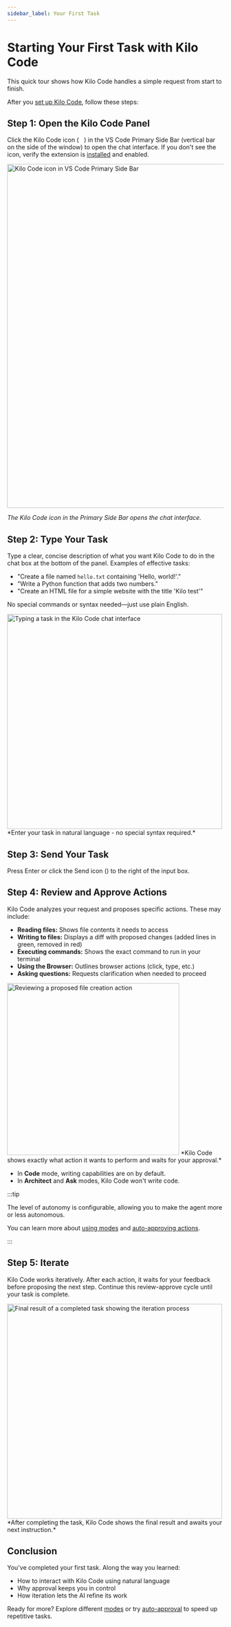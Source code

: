 ```yaml
---
sidebar_label: Your First Task
---
```


# Starting Your First Task with Kilo Code

<YouTubeEmbed
  url="https://www.youtube.com/watch?v=pO7zRLQS-p0"
/>

This quick tour shows how Kilo Code handles a simple request from start to finish.

After you [set up Kilo Code](/getting-started/setting-up), follow these steps:

## Step 1: Open the Kilo Code Panel

Click the Kilo Code icon (<img src="/docs/img/kilo-v1.svg" width="12" />) in the VS Code Primary Side Bar (vertical bar on the side of the window) to open the chat interface. If you don't see the icon, verify the extension is [installed](/getting-started/installing) and enabled.

<img src="/docs/img/your-first-task/your-first-task.png" alt="Kilo Code icon in VS Code Primary Side Bar" width="800" />

*The Kilo Code icon in the Primary Side Bar opens the chat interface.*

## Step 2: Type Your Task

Type a clear, concise description of what you want Kilo Code to do in the chat box at the bottom of the panel. Examples of effective tasks:

* "Create a file named `hello.txt` containing 'Hello, world!'."
* "Write a Python function that adds two numbers."
* "Create an HTML file for a simple website with the title 'Kilo test'"

No special commands or syntax needed—just use plain English.

<img src="/docs/img/your-first-task/your-first-task-6.png" alt="Typing a task in the Kilo Code chat interface" width="500" />
*Enter your task in natural language - no special syntax required.*

## Step 3: Send Your Task

Press Enter or click the Send icon (<Codicon name="send" />) to the right of the input box.

## Step 4: Review and Approve Actions

Kilo Code analyzes your request and proposes specific actions. These may include:

* **Reading files:** Shows file contents it needs to access
* **Writing to files:** Displays a diff with proposed changes (added lines in green, removed in red)
* **Executing commands:** Shows the exact command to run in your terminal
* **Using the Browser:** Outlines browser actions (click, type, etc.)
* **Asking questions:** Requests clarification when needed to proceed

<img src="/docs/img/your-first-task/your-first-task-7.png" alt="Reviewing a proposed file creation action" width="400" />
*Kilo Code shows exactly what action it wants to perform and waits for your approval.*

* In **Code** mode, writing capabilities are on by default.
* In **Architect** and **Ask** modes, Kilo Code won't write code.

:::tip

The level of autonomy is configurable, allowing you to make the agent more or less autonomous. 

You can learn more about [using modes](/basic-usage/using-modes) and [auto-approving actions](/features/auto-approving-actions).

:::

## Step 5: Iterate

Kilo Code works iteratively. After each action, it waits for your feedback before proposing the next step. Continue this review-approve cycle until your task is complete.

<img src="/docs/img/your-first-task/your-first-task-8.png" alt="Final result of a completed task showing the iteration process" width="500" />
*After completing the task, Kilo Code shows the final result and awaits your next instruction.*

## Conclusion

You've completed your first task. Along the way you learned:

* How to interact with Kilo Code using natural language
* Why approval keeps you in control
* How iteration lets the AI refine its work

Ready for more? Explore different [modes](/basic-usage/using-modes) or try [auto-approval](/features/auto-approving-actions) to speed up repetitive tasks.
